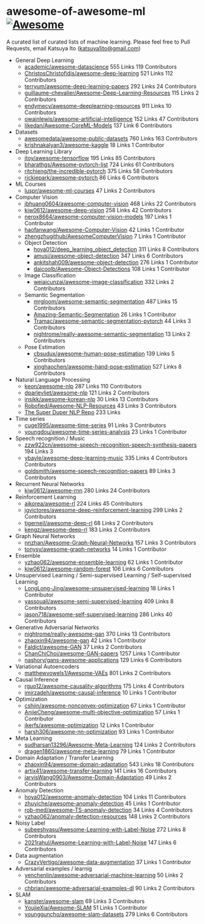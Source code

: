 # awesome-of-awesome-ml　[![Awesome](https://cdn.rawgit.com/sindresorhus/awesome/d7305f38d29fed78fa85652e3a63e154dd8e8829/media/badge.svg)](https://github.com/sindresorhus/awesome)
A curated list of curated lists of machine learning.
Please feel free to Pull Requests, email Katsuya Ito (katsuya1ito@gmail.com) 

- General Deep Learning
  - [academic/awesome-datascience](https://github.com/academic/awesome-datascience) 555 Links 119 Contributors
  - [ChristosChristofidis/awesome-deep-learning](https://github.com/ChristosChristofidis/awesome-deep-learning) 521 Links 112 Contributors
  - [terryum/awesome-deep-learning-papers](https://github.com/terryum/awesome-deep-learning-papers) 292 Links 24 Contributors 
  - [guillaume-chevalier/Awesome-Deep-Learning-Resources](https://github.com/guillaume-chevalier/Awesome-Deep-Learning-Resources) 115 Links 2 Contributors
  - [endymecy/awesome-deeplearning-resources](https://github.com/endymecy/awesome-deeplearning-resources) 911 Links 10 Contributors
  - [owainlewis/awesome-artificial-intelligence](https://github.com/owainlewis/awesome-artificial-intelligence) 152 Links 47 Contributors
  - [likedan/Awesome-CoreML-Models](https://github.com/likedan/Awesome-CoreML-Models) 137 Link 6 Contributors
- Datasets
  - [awesomedata/awesome-public-datasets](https://github.com/awesomedata/awesome-public-datasets) 760 Links 163 Contributors
  - [krishnakalyan3/awesome-kaggle](https://github.com/krishnakalyan3/awesome-kaggle) 18 Links 1 Contributor
- Deep Learning Library
  - [jtoy/awesome-tensorflow](https://github.com/jtoy/awesome-tensorflow) 195 Links 85 Contributors
  - [bharathgs/Awesome-pytorch-list](https://github.com/bharathgs/Awesome-pytorch-list) 724 Links 61 Contributors
  - [ritchieng/the-incredible-pytorch](https://github.com/ritchieng/the-incredible-pytorch) 375 Links 58 Contributors
  - [rickiepark/awesome-pytorch](https://github.com/rickiepark/awesome-pytorch) 86 Links 6 Contributors
- ML Courses
  - [luspr/awesome-ml-courses](https://github.com/luspr/awesome-ml-courses) 47 Links 2 Contributors
- Computer Vision
  - [jbhuang0604/awesome-computer-vision](https://github.com/jbhuang0604/awesome-computer-vision) 468 Links 22 Contributors
  - [kjw0612/awesome-deep-vision](https://github.com/kjw0612/awesome-deep-vision) 258 Links 42 Contributors
  - [nerox8664/awesome-computer-vision-models](https://github.com/nerox8664/awesome-computer-vision-models) 197 Links  1 Contributor
  - [haofanwang/Awesome-Computer-Vision](https://github.com/haofanwang/Awesome-Computer-Vision) 42 Links 1 Contributor
  - [zhengzhugithub/AwesomeComputerVision](https://github.com/zhengzhugithub/AwesomeComputerVision) 7 Links 1 Contributor
  - Object Detection
    - [hoya012/deep_learning_object_detection](https://github.com/hoya012/deep_learning_object_detection) 311 Links 8 Contributors
    - [amusi/awesome-object-detection](https://github.com/amusi/awesome-object-detection) 347 Links 6 Contributors
    - [ankitshah009/awesome-object-detection](https://gitlab.com/ankitshah009/awesome-object-detection) 276 Links 1 Contributor
    - [daicoolb/Awesome-Object-Detections](https://github.com/daicoolb/Awesome-Object-Detections) 108 Links 1 Contributor
  - Image Classification
    - [weiaicunzai/awesome-image-classification](https://github.com/weiaicunzai/awesome-image-classification) 332 Links 2 Contributors
  - Semantic Segmentation
    - [mrgloom/awesome-semantic-segmentation](https://github.com/mrgloom/awesome-semantic-segmentation) 487 Links 15 Contributors
    - [Amazing-Semantic-Segmentation](https://github.com/luyanger1799/Amazing-Semantic-Segmentation) 26 Links 1 Contributor
    - [Tramac/awesome-semantic-segmentation-pytorch](https://github.com/Tramac/awesome-semantic-segmentation-pytorch) 44 Links 3 Contributors
    - [nightrome/really-awesome-semantic-segmentation](https://github.com/nightrome/really-awesome-semantic-segmentation) 13 Links 2 Contributors
  - Pose Estimation
    - [cbsudux/awesome-human-pose-estimation](https://github.com/cbsudux/awesome-human-pose-estimation) 139 Links 5 Contributors
    - [xinghaochen/awesome-hand-pose-estimation](https://github.com/xinghaochen/awesome-hand-pose-estimation) 527 Links 8 Contributors
- Natural Language Processing
  - [keon/awesome-nlp](https://github.com/keon/awesome-nlp) 287 Links 110 Contributors
  - [dparlevliet/awesome-nlp](https://github.com/dparlevliet/awesome-nlp) 121 Links 2 Contributors
  - [insikk/awesome-korean-nlp](https://github.com/insikk/awesome-korean-nlp) 30 Links 13 Contributors
  - [Robofied/Awesome-NLP-Resources](https://github.com/Robofied/Awesome-NLP-Resources) 43 Links 3 Contributors
  - [The Super Duper NLP Repo](https://notebooks.quantumstat.com/) 233 Links 
- Time series
  - [cuge1995/awesome-time-series](https://github.com/cuge1995/awesome-time-series) 91 Links 3 Contributors
  - [youngdou/awesome-time-series-analysis](https://github.com/youngdou/awesome-time-series-analysis) 23 Links 1 Contributor
- Speech recognition / Music
  - [zzw922cn/awesome-speech-recognition-speech-synthesis-papers](https://github.com/zzw922cn/awesome-speech-recognition-speech-synthesis-papers) 194 Links 3 
  - [ybayle/awesome-deep-learning-music](https://github.com/ybayle/awesome-deep-learning-music) 335 Links 4 Contributors
Contributors
  - [goldsmith/awesome-speech-recognition-papers](https://github.com/goldsmith/awesome-speech-recognition-papers) 89 Links 3 Contributors
- Recurrent Neural Networks
  - [kjw0612/awesome-rnn](https://github.com/kjw0612/awesome-rnn) 280 Links 24 Contributors
- Reinforcement Learning
  - [aikorea/awesome-rl](https://github.com/aikorea/awesome-rl/) 224 Links 45 Contributors
  - [jgvictores/awesome-deep-reinforcement-learning](https://github.com/jgvictores/awesome-deep-reinforcement-learning) 299 Links 2 Contributors
  - [tigerneil/awesome-deep-rl](https://github.com/tigerneil/awesome-deep-rl) 68 Links 2 Contributors
  - [kengz/awesome-deep-rl](https://github.com/kengz/awesome-deep-rl) 183 Links 2 Contributors
- Graph Neural Networks
  - [nnzhan/Awesome-Graph-Neural-Networks](https://github.com/nnzhan/Awesome-Graph-Neural-Networks) 157 Links 3 Contributors
  - [tonysy/awesome-graph-networks](https://github.com/tonysy/awesome-graph-networks) 14 Links 1 Contributor
- Ensemble
  - [yzhao062/awesome-ensemble-learning](https://github.com/yzhao062/awesome-ensemble-learning) 62 Links 1 Contributor
  - [kjw0612/awesome-random-forest](https://github.com/kjw0612/awesome-random-forest) 106 Links 6 Contributors
- Unsupervised Learning / Semi-supervised Learning / Self-supervised Learning
  - [LongLong-Jing/awesome-unsupervised-learning](https://github.com/LongLong-Jing/awesome-unsupervised-learning) 18 Links 1 Contributor
  - [yassouali/awesome-semi-supervised-learning](https://github.com/yassouali/awesome-semi-supervised-learning) 409 Links 8 Contributors
  - [jason718/awesome-self-supervised-learning](https://github.com/jason718/awesome-self-supervised-learning) 286 Links 40 Contributors
- Generative Adversarial Networks
  - [nightrome/really-awesome-gan](https://github.com/nightrome/really-awesome-gan) 370 Links 13 Contributors
  - [zhaoxin94/awesome-gan](https://github.com/zhaoxin94/awesome-gan) 42 Links 1 Contributor
  - [Faldict/awesome-GAN](https://github.com/Faldict/awesome-GAN) 37 Links 2 Contributors
  - [ChanChiChoi/awesome-GAN-papers](https://github.com/ChanChiChoi/awesome-GAN-papers) 1257 Links 1 Contributor
  - [nashory/gans-awesome-applications](https://github.com/nashory/gans-awesome-applications) 129 Links 6 Contributors
- Variational Autoencoders
  - [matthewvowels1/Awesome-VAEs](https://github.com/matthewvowels1/Awesome-VAEs) 801 Links 2 Contributors
- Causal Inference
  - [rguo12/awesome-causality-algorithms](https://github.com/rguo12/awesome-causality-algorithms) 175 Links 4 Contributors
  - [imirzadeh/awesome-causal-inference](https://github.com/imirzadeh/awesome-causal-inference) 10 Links 1 Contributor
- Optimization
  - [cshjin/awesome-nonconvex-optimization](https://github.com/cshjin/awesome-nonconvex-optimization) 67 Links 1 Contributor
  - [AnjieCheng/awesome-multi-objective-optimization](https://github.com/AnjieCheng/awesome-multi-objective-optimization) 57 Links 1 Contributor
  - [jkerfs/awesome-optimization](https://github.com/jkerfs/awesome-optimization) 12 Links 1 Contributor
  - [harsh306/awesome-nn-optimization](https://github.com/harsh306/awesome-nn-optimization) 93 Links 1 Contributor
- Meta Learning
  - [sudharsan13296/Awesome-Meta-Learning](https://github.com/sudharsan13296/Awesome-Meta-Learning) 124 Links 2 Contributors
  - [dragen1860/awesome-meta-learning](https://github.com/dragen1860/awesome-meta-learning) 79 Links 1 Contributor
- Domain Adaptation / Transfer Learning
  - [zhaoxin94/awesome-domain-adaptation](https://github.com/zhaoxin94/awesome-domain-adaptation) 543 Links 18 Contributors
  - [artix41/awesome-transfer-learning](https://github.com/artix41/awesome-transfer-learning) 141 Links 16 Contributors
  - [jarvisWang0903/Awesome-Domain-Adaptation](https://github.com/jarvisWang0903/Awesome-Domain-Adaptation) 49 Links 2 Contributors
- Anomaly Detection
  - [hoya012/awesome-anomaly-detection](https://github.com/hoya012/awesome-anomaly-detection) 104 Links 11 Contributors
  - [zhuyiche/awesome-anomaly-detection](https://github.com/zhuyiche/awesome-anomaly-detection) 45 Links 1 Contributor
  - [rob-med/awesome-TS-anomaly-detection](https://github.com/rob-med/awesome-TS-anomaly-detection) 34 Links 4 Contributors
  - [yzhao062/anomaly-detection-resources](https://github.com/yzhao062/anomaly-detection-resources) 148 Links 2 Contributors
- Noisy Label
  - [subeeshvasu/Awesome-Learning-with-Label-Noise](https://github.com/subeeshvasu/Awesome-Learning-with-Label-Noise) 272 Links 8 Contributors
  - [2021rahul/Awesome-Learning-with-Label-Noise](https://github.com/2021rahul/Awesome-Learning-with-Label-Noise) 147 Links 6 Contributors
- Data augmentation
  - [CrazyVertigo/awesome-data-augmentation](https://github.com/CrazyVertigo/awesome-data-augmentation) 37 Links 1 Contributor
- Adversarial examples / learnig
  - [yenchenlin/awesome-adversarial-machine-learning](https://github.com/yenchenlin/awesome-adversarial-machine-learning) 50 Links 2 Contributors
  - [chbrian/awesome-adversarial-examples-dl](https://github.com/chbrian/awesome-adversarial-examples-dl) 90 Links 2 Contributors
- SLAM
  - [kanster/awesome-slam](https://github.com/kanster/awesome-slam) 69 Links 3 Contributors
  - [YoujieXia/Awesome-SLAM](https://github.com/YoujieXia/Awesome-SLAM) 51 Links 1 Contributor 
  - [youngguncho/awesome-slam-datasets](https://github.com/youngguncho/awesome-slam-datasets) 279 Links 6 Contributors